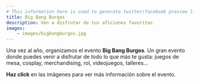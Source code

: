 ```yaml
---
# This information here is used to generate twitter/facebook preview links
title: Big Bang Burgos
description: Ven a disfrutar de tus aficiones favoritas
images: 
    - images/bigbangburgos.jpg
---
```


Una vez al año, organizamos el evento **Big Bang Burgos**. Un gran evento donde puedes venir a disfrutar de todo lo que más te gusta: juegos de mesa, cosplay, merchandising, rol, videojuegos, talleres...

**Haz click** en las imágenes para ver más información sobre el evento.

